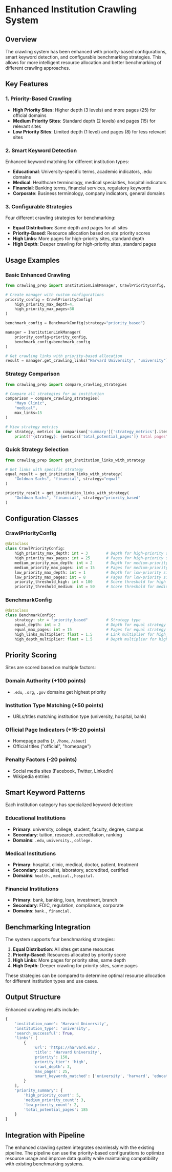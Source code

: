 # Enhanced Institution Crawling System

## Overview

The crawling system has been enhanced with priority-based configurations, smart keyword detection, and configurable benchmarking strategies. This allows for more intelligent resource allocation and better benchmarking of different crawling approaches.

## Key Features

### 1. Priority-Based Crawling
- **High Priority Sites**: Higher depth (3 levels) and more pages (25) for official domains
- **Medium Priority Sites**: Standard depth (2 levels) and pages (15) for relevant sites
- **Low Priority Sites**: Limited depth (1 level) and pages (8) for less relevant sites

### 2. Smart Keyword Detection
Enhanced keyword matching for different institution types:
- **Educational**: University-specific terms, academic indicators, .edu domains
- **Medical**: Healthcare terminology, medical specialties, hospital indicators
- **Financial**: Banking terms, financial services, regulatory keywords
- **Corporate**: Business terminology, company indicators, general domains

### 3. Configurable Strategies
Four different crawling strategies for benchmarking:
- **Equal Distribution**: Same depth and pages for all sites
- **Priority-Based**: Resource allocation based on site priority scores
- **High Links**: More pages for high-priority sites, standard depth
- **High Depth**: Deeper crawling for high-priority sites, standard pages

## Usage Examples

### Basic Enhanced Crawling
```python
from crawling_prep import InstitutionLinkManager, CrawlPriorityConfig, BenchmarkConfig

# Create manager with custom configurations
priority_config = CrawlPriorityConfig(
    high_priority_max_depth=4,
    high_priority_max_pages=30
)

benchmark_config = BenchmarkConfig(strategy="priority_based")

manager = InstitutionLinkManager(
    priority_config=priority_config,
    benchmark_config=benchmark_config
)

# Get crawling links with priority-based allocation
result = manager.get_crawling_links("Harvard University", "university")
```

### Strategy Comparison
```python
from crawling_prep import compare_crawling_strategies

# Compare all strategies for an institution
comparison = compare_crawling_strategies(
    "Mayo Clinic", 
    "medical",
    max_links=15
)

# View strategy metrics
for strategy, metrics in comparison['summary']['strategy_metrics'].items():
    print(f"{strategy}: {metrics['total_potential_pages']} total pages")
```

### Quick Strategy Selection
```python
from crawling_prep import get_institution_links_with_strategy

# Get links with specific strategy
equal_result = get_institution_links_with_strategy(
    "Goldman Sachs", "financial", strategy="equal"
)

priority_result = get_institution_links_with_strategy(
    "Goldman Sachs", "financial", strategy="priority_based"
)
```

## Configuration Classes

### CrawlPriorityConfig
```python
@dataclass
class CrawlPriorityConfig:
    high_priority_max_depth: int = 3        # Depth for high-priority sites
    high_priority_max_pages: int = 25       # Pages for high-priority sites
    medium_priority_max_depth: int = 2      # Depth for medium-priority sites
    medium_priority_max_pages: int = 15     # Pages for medium-priority sites
    low_priority_max_depth: int = 1         # Depth for low-priority sites
    low_priority_max_pages: int = 8         # Pages for low-priority sites
    priority_threshold_high: int = 100      # Score threshold for high priority
    priority_threshold_medium: int = 50     # Score threshold for medium priority
```

### BenchmarkConfig
```python
@dataclass
class BenchmarkConfig:
    strategy: str = "priority_based"        # Strategy type
    equal_depth: int = 2                    # Depth for equal strategy
    equal_max_pages: int = 15               # Pages for equal strategy
    high_links_multiplier: float = 1.5      # Link multiplier for high_links
    high_depth_multiplier: float = 1.5      # Depth multiplier for high_depth
```

## Priority Scoring

Sites are scored based on multiple factors:

### Domain Authority (+100 points)
- `.edu`, `.org`, `.gov` domains get highest priority

### Institution Type Matching (+50 points)
- URLs/titles matching institution type (university, hospital, bank)

### Official Page Indicators (+15-20 points)
- Homepage paths (`/`, `/home`, `/about`)
- Official titles ("official", "homepage")

### Penalty Factors (-20 points)
- Social media sites (Facebook, Twitter, LinkedIn)
- Wikipedia entries

## Smart Keyword Patterns

Each institution category has specialized keyword detection:

### Educational Institutions
- **Primary**: university, college, student, faculty, degree, campus
- **Secondary**: tuition, research, accreditation, ranking
- **Domains**: `.edu`, `university.`, `college.`

### Medical Institutions
- **Primary**: hospital, clinic, medical, doctor, patient, treatment
- **Secondary**: specialist, laboratory, accredited, certified
- **Domains**: `health.`, `medical.`, `hospital.`

### Financial Institutions
- **Primary**: bank, banking, loan, investment, branch
- **Secondary**: FDIC, regulation, compliance, corporate
- **Domains**: `bank.`, `financial.`

## Benchmarking Integration

The system supports four benchmarking strategies:

1. **Equal Distribution**: All sites get same resources
2. **Priority-Based**: Resources allocated by priority score
3. **High Links**: More pages for priority sites, same depth
4. **High Depth**: Deeper crawling for priority sites, same pages

These strategies can be compared to determine optimal resource allocation for different institution types and use cases.

## Output Structure

Enhanced crawling results include:

```python
{
    'institution_name': 'Harvard University',
    'institution_type': 'university',
    'search_successful': True,
    'links': [
        {
            'url': 'https://harvard.edu',
            'title': 'Harvard University',
            'priority': 150,
            'priority_tier': 'high',
            'crawl_depth': 3,
            'max_pages': 25,
            'smart_keywords_matched': ['university', 'harvard', 'education']
        }
    ],
    'priority_summary': {
        'high_priority_count': 5,
        'medium_priority_count': 3,
        'low_priority_count': 2,
        'total_potential_pages': 185
    }
}
```

## Integration with Pipeline

The enhanced crawling system integrates seamlessly with the existing pipeline. The pipeline can use the priority-based configurations to optimize resource usage and improve data quality while maintaining compatibility with existing benchmarking systems.
